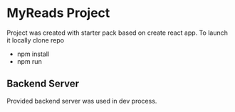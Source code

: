 # MyReads Project

Project was created with starter pack based on create react app.
To launch it locally clone repo
* npm install
* npm run

## Backend Server

Provided backend server was used in dev process. 